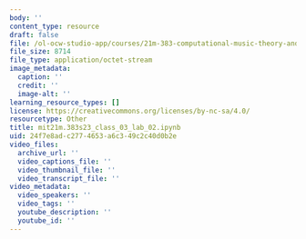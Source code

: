 ```yaml
---
body: ''
content_type: resource
draft: false
file: /ol-ocw-studio-app/courses/21m-383-computational-music-theory-and-analysis-spring-2023/mit21m383s23_class_03_lab_02.ipynb
file_size: 8714
file_type: application/octet-stream
image_metadata:
  caption: ''
  credit: ''
  image-alt: ''
learning_resource_types: []
license: https://creativecommons.org/licenses/by-nc-sa/4.0/
resourcetype: Other
title: mit21m.383s23_class_03_lab_02.ipynb
uid: 24f7e8ad-c277-4653-a6c3-49c2c40d0b2e
video_files:
  archive_url: ''
  video_captions_file: ''
  video_thumbnail_file: ''
  video_transcript_file: ''
video_metadata:
  video_speakers: ''
  video_tags: ''
  youtube_description: ''
  youtube_id: ''
---
```

